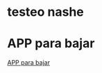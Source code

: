 <!DOCTYPE html>
<html lang="en">
<head>
    <meta charset="UTF-8">
    <meta http-equiv="X-UA-Compatible" content="IE=edge">
    <meta name="viewport" content="width=device-width, initial-scale=1.0">
    <title>Testeo</title>
</head>
<body>
  <h1>testeo nashe</h1>  
  <h1>APP para bajar</h1>
  <a href="https://scontent.fvvi1-1.fna.fbcdn.net/v/t39.30808-6/s960x960/247652249_1326189224508959_1062171036049994999_n.jpg?_nc_cat=108&ccb=1-5&_nc_sid=730e14&_nc_ohc=8Jp1Jr8umAoAX8qnGhO&_nc_ht=scontent.fvvi1-1.fna&oh=71d8a015743cb362416d3be02d09477b&oe=619CE176">APP para bajar</a>
</body>
</html>
